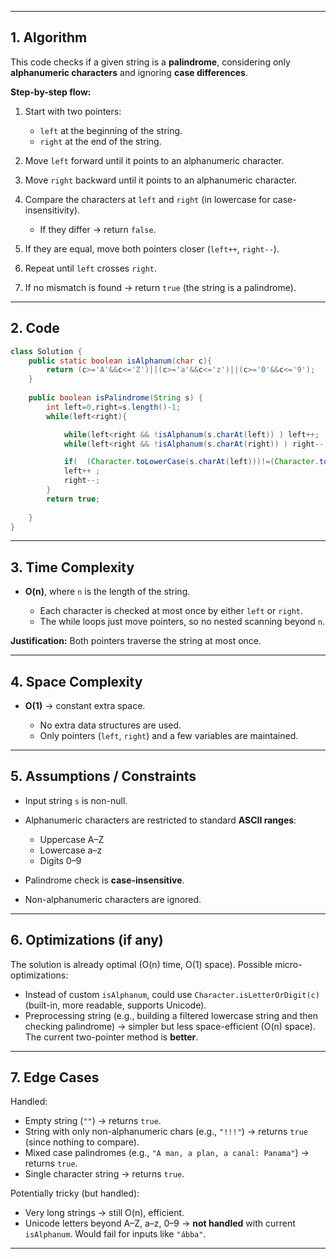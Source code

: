 



---

## 1. **Algorithm**

This code checks if a given string is a **palindrome**, considering only **alphanumeric characters** and ignoring **case differences**.

**Step-by-step flow:**

1. Start with two pointers:

   * `left` at the beginning of the string.
   * `right` at the end of the string.
2. Move `left` forward until it points to an alphanumeric character.
3. Move `right` backward until it points to an alphanumeric character.
4. Compare the characters at `left` and `right` (in lowercase for case-insensitivity).

   * If they differ → return `false`.
5. If they are equal, move both pointers closer (`left++`, `right--`).
6. Repeat until `left` crosses `right`.
7. If no mismatch is found → return `true` (the string is a palindrome).

---

## 2. **Code**

```java
class Solution {
    public static boolean isAlphanum(char c){
        return (c>='A'&&c<='Z')||(c>='a'&&c<='z')||(c>='0'&&c<='9');
    }
    
    public boolean isPalindrome(String s) {
        int left=0,right=s.length()-1;
        while(left<right){

            while(left<right && !isAlphanum(s.charAt(left)) ) left++;
            while(left<right && !isAlphanum(s.charAt(right)) ) right--;

            if(  (Character.toLowerCase(s.charAt(left)))!=(Character.toLowerCase(s.charAt(right)) ) ) return false;
            left++ ;
            right--;
        }
        return true;
       
    }
}
```

---

## 3. **Time Complexity**

* **O(n)**, where `n` is the length of the string.

  * Each character is checked at most once by either `left` or `right`.
  * The while loops just move pointers, so no nested scanning beyond `n`.

**Justification:** Both pointers traverse the string at most once.

---

## 4. **Space Complexity**

* **O(1)** → constant extra space.

  * No extra data structures are used.
  * Only pointers (`left`, `right`) and a few variables are maintained.

---

## 5. **Assumptions / Constraints**

* Input string `s` is non-null.
* Alphanumeric characters are restricted to standard **ASCII ranges**:

  * Uppercase A–Z
  * Lowercase a–z
  * Digits 0–9
* Palindrome check is **case-insensitive**.
* Non-alphanumeric characters are ignored.

---

## 6. **Optimizations (if any)**

The solution is already optimal (O(n) time, O(1) space).
Possible micro-optimizations:

* Instead of custom `isAlphanum`, could use `Character.isLetterOrDigit(c)` (built-in, more readable, supports Unicode).
* Preprocessing string (e.g., building a filtered lowercase string and then checking palindrome) → simpler but less space-efficient (O(n) space). The current two-pointer method is **better**.

---

## 7. **Edge Cases**

Handled:

* Empty string (`""`) → returns `true`.
* String with only non-alphanumeric chars (e.g., `"!!!"`) → returns `true` (since nothing to compare).
* Mixed case palindromes (e.g., `"A man, a plan, a canal: Panama"`) → returns `true`.
* Single character string → returns `true`.

Potentially tricky (but handled):

* Very long strings → still O(n), efficient.
* Unicode letters beyond A–Z, a–z, 0–9 → **not handled** with current `isAlphanum`. Would fail for inputs like `"ábba"`.

---


